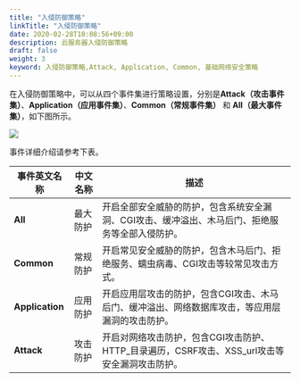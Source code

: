 ```yaml
---
title: "入侵防御策略"
linkTitle: "入侵防御策略"
date: 2020-02-28T10:08:56+09:00
description: 云服务器入侵防御策略
draft: false
weight: 3
keyword: 入侵防御策略,Attack, Application, Common, 基础网络安全策略
---
```


在入侵防御策略中，可以从四个事件集进行策略设置，分别是**Attack（攻击事件集）**、**Application（应用事件集）**、**Common（常规事件集）** 和 **All（最大事件集）**，如下图所示。

![](../_images/attack_setting.png)

事件详细介绍请参考下表。

| 事件英文名称    | 中文名称 | 描述                                                         |
| --------------- | -------- | ------------------------------------------------------------ |
| **All**         | 最大防护 | 开启全部安全威胁的防护，包含系统安全漏洞、CGI攻击、缓冲溢出、木马后门、拒绝服务等全部入侵防护。 |
| **Common**      | 常规防护 | 开启常见安全威胁的防护，包含木马后门、拒绝服务、蠕虫病毒、CGI攻击等较常见攻击方式。 |
| **Application** | 应用防护 | 开启应用层攻击的防护，包含CGI攻击、木马后门、缓冲溢出、网络数据库攻击，等应用层漏洞的攻击防护。 |
| **Attack**      | 攻击防护 | 开启对网络攻击防护，包含CGI攻击防护、HTTP_目录遍历，CSRF攻击、XSS_url攻击等安全漏洞攻击防护。 |

